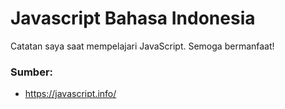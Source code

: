 # Javascript Bahasa Indonesia
Catatan saya saat mempelajari JavaScript. Semoga bermanfaat!

### Sumber:
- https://javascript.info/

